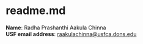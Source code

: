 # readme.md

**Name**: Radha Prashanthi Aakula Chinna  
**USF email address**: raakulachinna@usfca.dons.edu  
